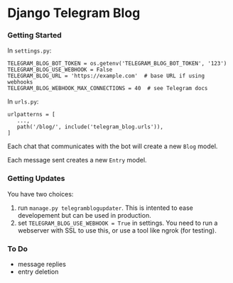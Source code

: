 # Django Telegram Blog


### Getting Started

In `settings.py`:

```
TELEGRAM_BLOG_BOT_TOKEN = os.getenv('TELEGRAM_BLOG_BOT_TOKEN', '123')
TELEGRAM_BLOG_USE_WEBHOOK = False
TELEGRAM_BLOG_URL = 'https://example.com'  # base URL if using webhooks
TELEGRAM_BLOG_WEBHOOK_MAX_CONNECTIONS = 40  # see Telegram docs
```

In `urls.py`:

```
urlpatterns = [
   ...,
   path('/blog/', include('telegram_blog.urls')), 
]
```

Each chat that communicates with the bot will create a new `Blog` model.

Each message sent creates a new `Entry` model.

### Getting Updates

You have two choices:

1. run `manage.py telegramblogupdater`. This is intented to ease developement but can be used
in production.
2. set `TELEGRAM_BLOG_USE_WEBHOOK = True` in settings. You need to run
a webserver with SSL to use this, or use a tool like ngrok (for testing).

### To Do

- message replies
- entry deletion